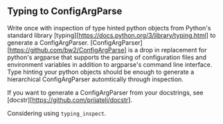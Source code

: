 ## Typing to ConfigArgParse

Write once with inspection of type hinted python objects from Python's standard library [typing][https://docs.python.org/3/library/typing.html] to generate a ConfigArgParser.
[ConfigArgParser][https://github.com/bw2/ConfigArgParse] is a drop in replacement for python's argparse that supports the parsing of configuration files and environment variables in addition to argparse's command line interface.
Type hinting your python objects should be enough to generate a hierarchical ConfigArgParser automtically through inspection.

If you want to generate a ConfigArgParser from your docstrings, see [docstr][https://github.com/prijatelj/docstr].

Considering using `typing_inspect`.
